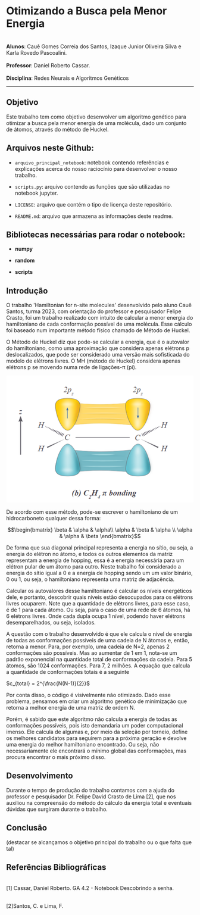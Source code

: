 # Otimizando a Busca pela Menor Energia 

<br>**Alunos**: Cauê Gomes Correia dos Santos, Izaque Junior Oliveira Silva e Karla Rovedo Pascoalini.</br>
<br>**Professor**: Daniel Roberto Cassar.</br>
<br>**Disciplina**: Redes Neurais e Algoritmos Genéticos</br>
___
## Objetivo
Este trabalho tem como objetivo desenvolver um algoritmo genético para otimizar a busca pela menor energia de uma molécula, dado um conjunto de átomos, através do método de Huckel.

## Arquivos neste Github:

- `arquivo_principal_notebook`: notebook contendo referências e explicações acerca do nosso raciocínio para desenvolver o nosso trabalho.
  
- `scripts.py`: arquivo contendo as funções que são utilizadas no notebook jupyter.

- `LICENSE`: arquivo que contém o tipo de licença deste repositório.

- `README.md`: arquivo que armazena as informações deste readme.

## Bibliotecas necessárias para rodar o notebook:

- **numpy**
  
- **random**

- **scripts**

## Introdução

O trabalho 'Hamiltonian for n-site molecules' desenvolvido pelo aluno Cauê Santos, turma 2023, com orientação do professor e pesquisador Felipe Crasto, foi um trabalho realizado com intuito de calcular a menor energia do hamiltoniano de cada conformação possível de uma molécula. Esse cálculo foi baseado num importante método físico chamado de Método de Huckel.

O Método de Huckel diz que pode-se calcular a energia, que é o autovalor do hamiltoniano, como uma aproximação que considera apenas elétrons p deslocalizados, que pode ser considerado uma versão mais sofisticada do modelo de elétrons livres. O MH (método de Huckel) considera apenas elétrons p se movendo numa rede de ligações-π (pi).

![Texto Alternativo](ligacaoPiOrbitalp.png)

De acordo com esse método, pode-se escrever o hamiltoniano de um hidrocarboneto qualquer dessa forma:

$$\begin{bmatrix}
\beta & \alpha & \alpha\\
\alpha & \beta & \alpha \\
\alpha & \alpha & \beta
\end{bmatrix}$$
    
De forma que sua diagonal principal representa a energia no sítio, ou seja, a energia do elétron no átomo, e todos os outros elementos da matriz representam a energia de hopping, essa é a energia necessária para um elétron pular de um átomo para outro. Neste trabalho foi considerado a energia do sítio igual a 0 e a energia de hopping sendo um um valor binário, 0 ou 1, ou seja, o hamiltoniano representa uma matriz de adjacência.

Calcular os autovalores desse hamiltoniano é calcular os níveis energéticos dele, e portanto, descobrir quais níveis estão desocupados para os elétrons livres ocuparem. Note que a quantidade de elétrons livres, para esse caso, é de 1 para cada átomo. Ou seja, para o caso de uma rede de 6 átomos, há 6 elétrons livres. Onde cada dupla ocupa 1 nível, podendo haver elétrons desemparelhados, ou seja, isolados.

A questão com o trabalho desenvolvido é que ele calcula o nível de energia de todas as conformações possíveis de uma cadeia de N átomos e, então, retorna a menor. Para, por exemplo, uma cadeia de N=2, apenas 2 conformações são possíveis. Mas ao aumentar de 1 em 1, nota-se um padrão exponencial na quantidade total de conformações da cadeia. Para 5 átomos, são 1024 conformações. Para 7, 2 milhões.
A equação que calcula a quantidade de conformações totais é a seguinte

$c_{total} = 2^{\frac{N(N-1)}{2}}$

Por conta disso, o código é visivelmente não otimizado. Dado esse problema, pensamos em criar um algoritmo genético de minimização que retorna a melhor energia de uma matriz de ordem N.

Porém, é sabido que este algoritmo não calcula a energia de todas as conformações possíveis, pois isto demandaria um poder computacional imenso. Ele calcula de algumas e, por meio da seleção por torneio, define os melhores candidatos para seguirem para a próxima geração e devolve uma energia do melhor hamiltoniano encontrado. Ou seja, não necessariamente ele encontrará o mínimo global das conformações, mas procura encontrar o mais próximo disso.


## Desenvolvimento
Durante o tempo de produção do trabalho contamos com a ajuda do professor e pesquisador Dr. Felipe David Crasto de Lima [2], que nos auxiliou na compreensão do método do cálculo da energia total e eventuais dúvidas que surgiram durante o trabalho. 

## Conclusão
(destacar se alcançamos o objetivo principal do trabalho ou o que falta que tal)

## Referências Bibliográficas
<br>[1] Cassar, Daniel Roberto. GA 4.2 - Notebook Descobrindo a senha.</br>

<br>[2]Santos, C. e Lima, F. </br>
